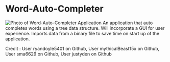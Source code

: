 # Word-Auto-Completer
![Photo of Word-Auto-Completer Application]([URL_or_path_to_image](https://github.com/mythicalBeast15x/Word-Auto-Completer/blob/main/Application_Picture.png))
An application that auto completes words using a tree data structure. Will incorporate a GUI for user experience.
Imports data from a binary file to save time on start up of the application.

Credit :
    User ryandoyle5401 on Github, 
    User mythicalBeast15x on Github,
    User sma6629 on Github,
    User justyden on Github
